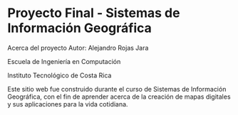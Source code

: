 Proyecto Final - Sistemas de Información Geográfica
====================
Acerca del proyecto
Autor: Alejandro Rojas Jara

Escuela de Ingeniería en Computación

Instituto Tecnológico de Costa Rica

Este sitio web fue construido durante el curso de Sistemas de Información Geográfica,
con el fin de aprender acerca de la creación de mapas digitales y sus aplicaciones para la vida cotidiana.

